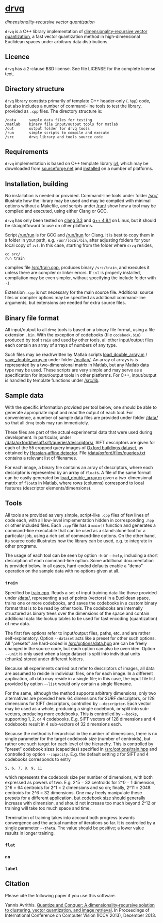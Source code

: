 [drvq](http://image.ntua.gr/iva/tools/drvq)
====

*dimensionality-recursive vector quantization*

`drvq` is a C++ library implementation of [dimensionality-recursive vector quantization](http://image.ntua.gr/iva/research/drvq), a fast vector quantization method in high-dimensional Euclidean spaces under arbitrary data distributions.

Licence
-------

`drvq` has a 2-clause BSD license. See file LICENSE for the complete license text.

Directory structure
-------------------

`drvq` library constists primarily of template C++ header-only (`.hpp`) code, but also includes a number of command-line tools to test the library, provided as `.cpp` files. The directory structure is:

	/data      sample data files for testing
	/matlab    binary file input/output tools for matlab
	/out       output folder for drvq tools
	/run       simple scripts to compile and execute
	/src       drvq library and tools source code

Requirements
------------

`drvq` implementation is based on C++ template library [ivl](http://image.ntua.gr/ivl/), which may be downloaded from [sourceforge.net](http://sourceforge.net/projects/ivl/files/) and [installed](http://image.ntua.gr/ivl/download.php) on a number of platforms.

Installation, building
----------------------

No installation is needed or provided. Command-line tools under folder [/src/](/src/) illustrate how the library may be used and may be compiled with minimal options without a Makefile, and scripts under [/run/](/run/) show how a tool may be compiled and executed, using either Clang or GCC.

`drvq` has only been tested on [clang 3.3](http://llvm.org/releases/download.html#3.3) and [g++ 4.8.1](http://gcc.gnu.org/gcc-4.8/) on Linux, but it should be straightfoward to use on other platforms.

Script [/run/run](/run/run) is for GCC and [/run/lrun](/run/lrun) for Clang. It is best to copy them in a folder in your path, e.g. `/usr/local/bin`, after adjusting folders for your local copy of `ivl`. In this case, starting from the folder where `drvq` resides,

	cd src/
	run train

compiles file [/src/train.cpp](/src/train.cpp), produces binary `/src/train`, and executes it unless there are compiler or linker errors. If `ivl` is properly installed, compilation may be even simpler, without specifying the include folder with `-I`.

Extension `.cpp` is not necessary for the main source file. Additional source files or compiler options may be specified as additional command-line arguments, but extensions are needed for extra source files.

Binary file format
------------------

All input/output to all `drvq` tools is based on a binary file format, using a file extension `.bin`. With the exception of codebooks (file `codebook.bin`) produced by tool `train` and used by other tools, all other input/output files each contain an array of arrays of numbers of any type.

Such files may be read/written by Matlab scripts [load_double_array.m](/matlab/load_double_array.m) / [save_double_array.m](/matlab/save_double_array.m) under folder [/matlab/](/matlab/). An array of arrays is is represented by a two-dimensional matrix in Matlab, but any Matlab data type may be used. These scripts are very simple and may serve as a specification for input/output tools in other platforms. For C++, input/output is handled by template functions under [/src/lib](/src/lib).

Sample data
-----------

With the specific information provided per tool below, one should be able to generate appropriate input and read the output of each tool. For convenience, a number of sample data files are provided under folder [/data/](/data/) so that all `drvq` tools may run immediately.

These files are part of the actual experimental data that were used during development. In particular, under [/data/oxford/hesaff.sift/queries/descriptors/](/data/oxford/hesaff.sift/queries/descriptors/), SIFT descriptors are given for each of the 55 cropped query images of [Oxford buildings dataset](http://www.robots.ox.ac.uk/~vgg/data/oxbuildings/), as obtained by [Hessian-affine detector](https://github.com/perdoch/hesaff). File [/data/oxford/files/queries.txt](/data/oxford/files/queries.txt) contains a relevant list of filenames.

For each image, a binary file contains an array of descriptors, where each descriptor is represented by an array of `float`s. A file of the same format can be easily generated by [load_double_array.m](/matlab/load_double_array.m) given a two-dimensional matrix of `float`s in Matlab, where rows (columns) correspond to local features (descriptor elements/dimensions).

Tools
-----

All tools are provided as very simple, script-like `.cpp` files of few lines of code each, with all low-level implementation hidden in corresponding `.hpp` or other included files. Each `.cpp` file has a `main()` function and generates a command-line executable that can be used as a stand-alone tool for a particular job, using a rich set of command-line options. On the other hand, its source code illustrates how the library can be used, e.g. to integrate in other programs.

The usage of each tool can be seen by option `-h` or `--help`, including a short description of each command-line option. Some additional documentation is provided below. In all cases, hard-coded defaults enable a "demo" operation on the sample data with no options given at all.

### `train`

Specified by [train.cpp](/src/train.cpp). Reads a set of input training data like those provided under [/data/](/data/), representing a set of points (vectors) in a Euclidean space, trains one or more codebooks, and saves the codebooks in a custom binary format that is to be read by other tools. The codebooks are internally structured as binary trees over the dimensions of the space and contain additional data like lookup tables to be used for fast encoding (quantization) of new data.

The first few options refer to input/output files, paths, etc. and are rather self-explanatory. Option `--dataset` acts like a preset for other such options. All "presets" are hard-coded in [/src/options/data.hpp](/src/options/data.hpp) are can be freely changed in the source code, but each option can also be overriden. Option `--unit` is only used when a large dataset is split into individual units (chunks) stored under different folders.

Because all experiments carried out refer to descriptors of images, all data are assumed to reside in individual files, one for each image. In a different application, all data may reside in a single file; in this case, the input file list provided by option `--list` would only contain a single filename.

For the same, although the method supports arbitrary dimensions, only two alternatives are provided here: 64 dimensions for SURF descriptors, or 128 dimensions for SIFT descriptors, controlled by `--descriptor`. Each vector may be used as a whole, producing a single codebook, or split into sub-vectors, producing more codebooks. This is controlled by `--books`, supporting 1, 2, or 4 codebooks. E.g. SIFT vectors of 128 dimensions and 4 codebooks result in 4 sub-vectors of 32 dimensions each.

Because the method is hierarchical in the number of dimensions, there is no single parameter for the target codebook size (number of centroids), but rather one such target for each level of the hierarchy. This is controlled by "preset" codebook sizes (capacities) specified in [/src/options/train.hpp](/src/options/train.hpp) and controlled by option `--capacity`. E.g. the default setting `2` for SIFT and 4 codebooks corresponds to entry

	5, 6, 7, 8, 9, 11

which represents the codebook size per number of dimensions, with both expressed as powers of two. E.g. 2^5 = 32 centroids for 2^0 = 1 dimension, 2^6 = 64 centroids for 2^1 = 2 dimensions and so on; finally, 2^11 = 2048 centroids for 2^6 = 32 dimensions. One may freely manipulate these presets for a different application, but codebook size should generally increase with dimension, and should not increase too much beyond 2^12 or training will take too much space and time.

Termination of training takes into account both progress towards convergence and the actual number of iterations so far. It is controlled by a single parameter `--theta`. The value should be positive; a lower value results in longer training.

### `flat`

### `nn`

### `label`

Citation
--------

Please cite the following paper if you use this software.

Yannis Avrithis. [Quantize and Conquer: A dimensionality-recursive solution to clustering, vector quantization, and image retrieval](http://image.ntua.gr/iva/publications/qc). In Proceedings of International Conference on Computer Vision (ICCV 2013), December 2013.
